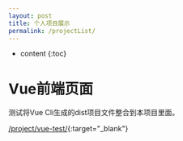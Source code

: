 ```yaml
---
layout: post
title: 个人项目展示
permalink: /projectList/
---
```


* content
{:toc}


Vue前端页面
=====================
测试将Vue Cli生成的dist项目文件整合到本项目里面。

[/project/vue-test/](/project/vue-test/){:target="_blank"}